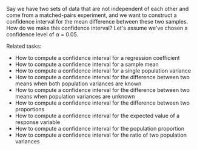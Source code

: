 
Say we have two sets of data that are not independent of each other
and come from a matched-pairs experiment, and we want to construct
a confidence interval for the mean difference between these two samples.
How do we make this confidence interval?
Let's assume we've chosen a confidence level of $\alpha$ = 0.05.

Related tasks:

 * How to compute a confidence interval for a regression coefficient
 * How to compute a confidence interval for a sample mean
 * How to compute a confidence interval for a single population variance
 * How to compute a confidence interval for the difference between two means when both population variances are known
 * How to compute a confidence interval for the difference between two means when population variances are unknown
 * How to compute a confidence interval for the difference between two proportions
 * How to compute a confidence interval for the expected value of a response variable
 * How to compute a confidence interval for the population proportion
 * How to compute a confidence interval for the ratio of two population variances
